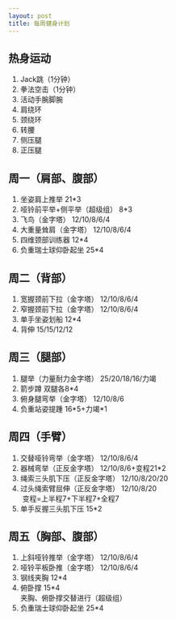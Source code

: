 ```yaml
---
layout: post
title: 每周健身计划
---
```


## 热身运动
1. Jack跳（1分钟）
2. 拳法空击（1分钟）
3. 活动手腕脚腕
4. 肩绕环
5. 颈绕环
6. 转腰
7. 侧压腿
8. 正压腿

## 周一（肩部、腹部）
1. 坐姿肩上推举 21*3
2. 哑铃前平举+侧平举（超级组） 8*3
3. 飞鸟（金字塔） 12/10/8/6/4
4. 大重量耸肩（金字塔） 12/10/8/6/4
5. 四维颈部训练器 12*4
6. 负重瑞士球仰卧起坐 25*4

## 周二（背部）
1. 宽握颈前下拉（金字塔） 12/10/8/6/4
2. 窄握颈前下拉（金字塔） 12/10/8/6/4
3. 单手坐姿划船 12*4
4. 背伸 15/15/12/12

## 周三（腿部）
1. 腿举（力量耐力金字塔） 25/20/18/16/力竭
2. 箭步蹲 双腿各8*4
3. 俯身腿弯举（金字塔） 12/10/8/6
4. 负重站姿提踵 16\*5+力竭\*1

## 周四（手臂）
1. 交替哑铃弯举（金字塔） 12/10/8/6/4
2. 器械弯举（正反金字塔） 12/10/8/6+变程21*2
3. 绳索三头肌下压（正反金字塔） 12/10/8/20/20
4. 过头绳索臂屈伸（正反金字塔） 12/10/8/20  
  变程=上半程7+下半程7+全程7
5. 单手反握三头肌下压 15*2

## 周五（胸部、腹部）
1. 上斜哑铃推举（金字塔） 12/10/8/6/4
2. 哑铃平板卧推（金字塔） 12/10/8/6/4
3. 钢线夹胸 12*4
4. 俯卧撑 15*4  
  夹胸、俯卧撑交替进行（超级组）
5. 负重瑞士球仰卧起坐 25*4
